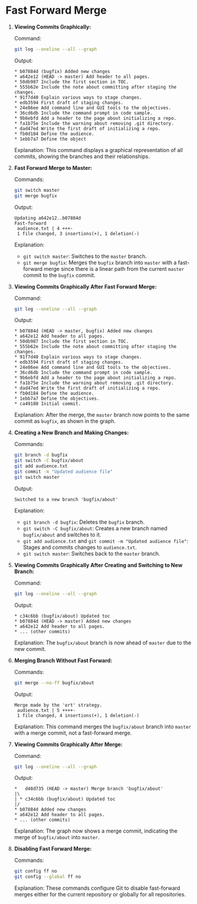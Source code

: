 # Fast Forward Merge

1. **Viewing Commits Graphically:**
   
    Command:
    ```bash
    git log --oneline --all --graph
    ```

    Output:
    ```plaintext
    * b07884d (bugfix) Added new changes
    * a642e12 (HEAD -> master) Add header to all pages.
    * 50db987 Include the first section in TOC.
    * 555b62e Include the note about committing after staging the changes.
    * 91f7d40 Explain various ways to stage changes.
    * edb3594 First draft of staging changes.
    * 24e86ee Add command line and GUI tools to the objectives.
    * 36cd6db Include the command prompt in code sample.
    * 9b6ebfd Add a header to the page about initializing a repo.
    * fa1b75e Include the warning about removing .git directory.
    * dad47ed Write the first draft of initializing a repo.
    * fb0d184 Define the audience.
    * 1ebb7a7 Define the object
    ```

    Explanation:
    This command displays a graphical representation of all commits, showing the branches and their relationships.

2. **Fast Forward Merge to Master:**

    Commands:
    ```bash
    git switch master
    git merge bugfix
    ```

    Output:
    ```plaintext
    Updating a642e12..b07884d
    Fast-forward
     audience.txt | 4 +++-
     1 file changed, 3 insertions(+), 1 deletion(-)
    ```

    Explanation:
    - `git switch master`: Switches to the `master` branch.
    - `git merge bugfix`: Merges the `bugfix` branch into `master` with a fast-forward merge since there is a linear path from the current `master` commit to the `bugfix` commit.

3. **Viewing Commits Graphically After Fast Forward Merge:**

    Command:
    ```bash
    git log --oneline --all --graph
    ```

    Output:
    ```plaintext
    * b07884d (HEAD -> master, bugfix) Added new changes
    * a642e12 Add header to all pages.
    * 50db987 Include the first section in TOC.
    * 555b62e Include the note about committing after staging the changes.
    * 91f7d40 Explain various ways to stage changes.
    * edb3594 First draft of staging changes.
    * 24e86ee Add command line and GUI tools to the objectives.
    * 36cd6db Include the command prompt in code sample.
    * 9b6ebfd Add a header to the page about initializing a repo.
    * fa1b75e Include the warning about removing .git directory.
    * dad47ed Write the first draft of initializing a repo.
    * fb0d184 Define the audience.
    * 1ebb7a7 Define the objectives.
    * ca49180 Initial commit.
    ```

    Explanation:
    After the merge, the `master` branch now points to the same commit as `bugfix`, as shown in the graph.

4. **Creating a New Branch and Making Changes:**

    Commands:
    ```bash
    git branch -d bugfix
    git switch -C bugfix/about
    git add audience.txt
    git commit -m "Updated audience file"
    git switch master
    ```

    Output:
    ```plaintext
    Switched to a new branch 'bugfix/about'
    ```

    Explanation:
    - `git branch -d bugfix`: Deletes the `bugfix` branch.
    - `git switch -C bugfix/about`: Creates a new branch named `bugfix/about` and switches to it.
    - `git add audience.txt` and `git commit -m "Updated audience file"`: Stages and commits changes to `audience.txt`.
    - `git switch master`: Switches back to the `master` branch.

5. **Viewing Commits Graphically After Creating and Switching to New Branch:**

    Command:
    ```bash
    git log --oneline --all --graph
    ```

    Output:
    ```plaintext
    * c34c6bb (bugfix/about) Updated toc
    * b07884d (HEAD -> master) Added new changes
    * a642e12 Add header to all pages.
    * ... (other commits)
    ```

    Explanation:
    The `bugfix/about` branch is now ahead of `master` due to the new commit.

6. **Merging Branch Without Fast Forward:**

    Commands:
    ```bash
    git merge --no-ff bugfix/about
    ```

    Output:
    ```plaintext
    Merge made by the 'ort' strategy.
     audience.txt | 5 ++++-
     1 file changed, 4 insertions(+), 1 deletion(-)
    ```

    Explanation:
    This command merges the `bugfix/about` branch into `master` with a merge commit, not a fast-forward merge.

7. **Viewing Commits Graphically After Merge:**

    Command:
    ```bash
    git log --oneline --all --graph
    ```

    Output:
    ```plaintext
    *   d48d735 (HEAD -> master) Merge branch 'bugfix/about'
    |\
    | * c34c6bb (bugfix/about) Updated toc
    |/
    * b07884d Added new changes
    * a642e12 Add header to all pages.
    * ... (other commits)
    ```

    Explanation:
    The graph now shows a merge commit, indicating the merge of `bugfix/about` into `master`.

8. **Disabling Fast Forward Merge:**

    Commands:
    ```bash
    git config ff no
    git config --global ff no
    ```

    Explanation:
    These commands configure Git to disable fast-forward merges either for the current repository or globally for all repositories.